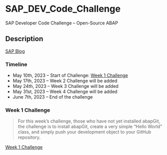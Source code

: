 # SAP_DEV_Code_Challenge
SAP Developer Code Challenge – Open-Source ABAP 


## Description

[SAP Blog](https://blogs.sap.com/2023/05/10/sap-developer-code-challenge-open-source-abap/)

### Timeline

- May 10th, 2023 – Start of Challenge: [Week 1 Challenge](#week-1-challenge)
- May 17th, 2023 – Week 2 Challenge will be added
- May 24th, 2023 – Week 3 Challenge will be added
- May 31st, 2023 – Week 4 Challenge will be added
- June 7th, 2023 – End of the challenge

### Week 1 Challenge

>For this week’s challenge, those who have not yet installed abapGit, the challenge is to install abapGit, create a very simple “Hello World” class, and simply push your development object to your GitHub repository.  

[Week 1 Challenge](https://groups.community.sap.com/t5/application-development/sap-developer-code-challenge-open-source-abap-week-1/m-p/259306#M1284)
